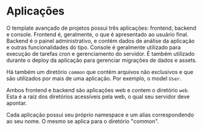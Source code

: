 Aplicações
==========

O template avançado de projetos possui três aplicações: frontend, backend e console. Frontend é, geralmente, o que é 
apresentado ao usuário final. Backend é o painel administrativo, e contém dados de análise da aplicação e outras funcionalidades do tipo.
Console é geralmente utilizado para execução de tarefas cron e gerenciamento do servidor. É também utilizado 
durante o deploy da aplicação para gerenciar migrações de dados e assets.

Há também um diretório `common` que contém arquivos não exclusivos e que são utilizados por mais de uma aplicação.
Por exemplo, o model `User`.

Ambos frontend e backend são aplicações web e contem o diretório `web`. Esta é a raíz dos diretórios acessíveis pela web, o 
qual seu servidor deve apontar.

Cada aplicação possui seu próprio namespace e um alias correspondendo ao seu nome. O mesmo se aplica para o diretório "common". 